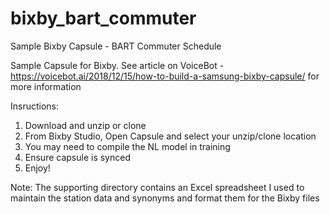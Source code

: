 # bixby_bart_commuter
Sample Bixby Capsule - BART Commuter Schedule

Sample Capsule for Bixby. See article on VoiceBot - https://voicebot.ai/2018/12/15/how-to-build-a-samsung-bixby-capsule/ for more information

Insructions:
1) Download and unzip or clone
2) From Bixby Studio, Open Capsule and select your unzip/clone location
3) You may need to compile the NL model in training
4) Ensure capsule is synced
5) Enjoy!

Note: The supporting directory contains an Excel spreadsheet I used to maintain the station data and synonyms and format them for the Bixby files
